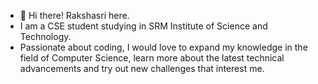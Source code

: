 - 👋 Hi there! Rakshasri here.
- I am a CSE student studying in SRM Institute of Science and Technology.
- Passionate about coding, I would love to expand my knowledge in the field of Computer Science,
  learn more about the latest technical advancements and try out new challenges that interest me. 

<!---
rakshaa09/rakshaa09 is a ✨ special ✨ repository because its `README.md` (this file) appears on your GitHub profile.
You can click the Preview link to take a look at your changes.
--->
